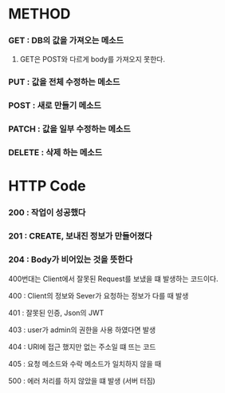 <h1>METHOD</h1>

<h3>GET : DB의 값을 가져오는 메소드</h3>

1. GET은 POST와 다르게 body를 가져오지 못한다.

<h3>PUT : 값을 전체 수정하는 메소드</h3>

<h3>POST : 새로 만들기 메소드</h3>

<h3>PATCH : 값을 일부 수정하는 메소드</h3>

<h3>DELETE : 삭제 하는 메소드</h3>



<h1>HTTP Code</h1>

<h3>200 : 작업이 성공했다</h3>

<h3>201 : CREATE, 보내진 정보가 만들어졌다</h3>

<h3>204 : Body가 비어있는 것을 뜻한다</h3>



400번대는 Client에서 잘못된 Request를 보냈을 떄 발생하는 코드이다.

400 : Client의 정보와 Sever가 요청하는 정보가 다를 때 발생

401 : 잘못된 인증, Json의 JWT

403 : user가 admin의 권한을 사용 하였다면 발생

404 : URI에 접근 했지만 없는 주소일 떄 뜨는 코드

405 : 요청 메소드와 수락 메소드가 일치하지 않을 때



500 : 에러 처리를 하지 않았을 떄 발생 (서버 터짐)